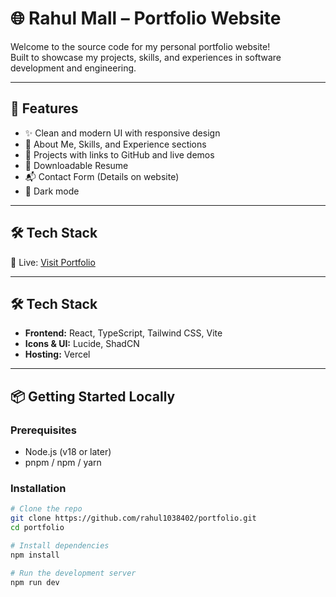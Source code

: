 # 🌐 Rahul Mall – Portfolio Website

Welcome to the source code for my personal portfolio website!  
Built to showcase my projects, skills, and experiences in software development and engineering.

---

## 🚀 Features

- ✨ Clean and modern UI with responsive design
- 🧠 About Me, Skills, and Experience sections
- 📁 Projects with links to GitHub and live demos
- 📄 Downloadable Resume
- 📬 Contact Form (Details on website)
- 🌙 Dark mode

---
## 🛠️ Tech Stack

🔴 Live: [Visit Portfolio](https://portfolio-website-eight-plum.vercel.app/)

---

## 🛠️ Tech Stack

- **Frontend:** React, TypeScript, Tailwind CSS, Vite
- **Icons & UI:** Lucide, ShadCN
- **Hosting:** Vercel

---

## 📦 Getting Started Locally

### Prerequisites

- Node.js (v18 or later)
- pnpm / npm / yarn

### Installation

```bash
# Clone the repo
git clone https://github.com/rahul1038402/portfolio.git
cd portfolio

# Install dependencies
npm install

# Run the development server
npm run dev
